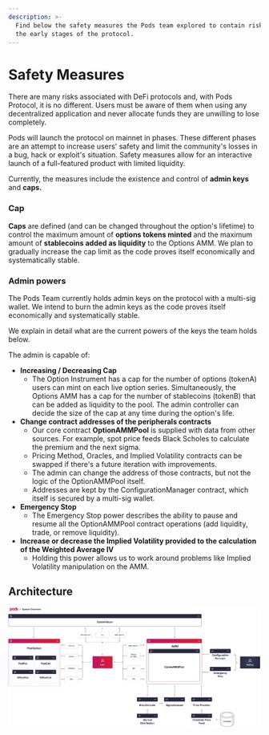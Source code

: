 ```yaml
---
description: >-
  Find below the safety measures the Pods team explored to contain risks during
  the early stages of the protocol.
---
```


# Safety Measures

There are many risks associated with DeFi protocols and, with Pods Protocol, it is no different. Users must be aware of them when using any decentralized application and never allocate funds they are unwilling to lose completely.

Pods will launch the protocol on mainnet in phases. These different phases are an attempt to increase users' safety and limit the community's losses in a bug, hack or exploit's situation. Safety measures allow for an interactive launch of a full-featured product with limited liquidity.

Currently, the measures include the existence and control of **admin keys** and **caps.**

### **Cap**

**Caps** are defined \(and can be changed throughout the option's lifetime\) to control the maximum amount of **options tokens minted** and the maximum amount of **stablecoins added as liquidity** to the Options AMM. We plan to gradually increase the cap limit as the code proves itself economically and systematically stable.

### Admin powers

‌The Pods Team currently holds admin keys on the protocol with a multi-sig wallet. We intend to burn the admin keys as the code proves itself economically and systematically stable.

We explain in detail what are the current powers of the keys the team holds below.

The admin is capable of:

* **Increasing / Decreasing Cap**
  * The Option Instrument has a cap for the number of options \(tokenA\) users can mint on each live option series. Simultaneously, the Options AMM has a cap for the number of stablecoins \(tokenB\) that can be added as liquidity to the pool. The admin controller can decide the size of the cap at any time during the option's life.
* **Change contract addresses of the peripherals contracts**
  * Our core contract **OptionAMMPool** is supplied with data from other sources. For example, spot price feeds Black Scholes to calculate the premium and the next sigma.
  * Pricing Method, Oracles, and Implied Volatility contracts can be swapped if there's a future iteration with improvements.
  * The admin can change the address of those contracts, but not the logic of the OptionAMMPool itself.
  * Addresses are kept by the ConfigurationManager contract, which itself is secured by a multi-sig wallet.
* **Emergency Stop**
  * The Emergency Stop power describes the ability to pause and resume all the OptionAMMPool contract operations \(add liquidity, trade, or remove liquidity\).
* **Increase or decrease the Implied Volatility provided to the calculation of the Weighted Average IV**
  * Holding this power allows us to work around problems like Implied Volatility manipulation on the AMM.

## Architecture

![System Architecture Design ](../.gitbook/assets/frame-3-1-.png)

